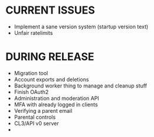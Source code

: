 # CURRENT ISSUES
- Implement a sane version system (startup version text)
- Unfair ratelimits

# DURING RELEASE
- Migration tool
- Account exports and deletions
- Background worker thing to manage and cleanup stuff
- Finish OAuth2
- Administration and moderation API
- MFA with already logged in clients
- Verifying a parent email
- Parental controls
- CL3/API v0 server
- 
